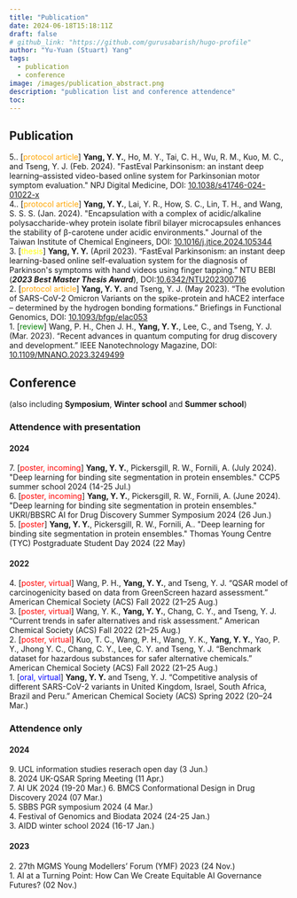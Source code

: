 ```yaml
---
title: "Publication"
date: 2024-06-18T15:18:11Z
draft: false
# github_link: "https://github.com/gurusabarish/hugo-profile"
author: "Yu-Yuan (Stuart) Yang"
tags:
  - publication
  - conference
image: /images/publication_abstract.png
description: "publication list and conference attendence"
toc: 
---
```

<style>
r { color: Red }
o { color: Orange }
y { color: yellow }
bb { color: Blue }
gg { color: Green }
</style>

## Publication
5.\. [<o>protocol article</o>] **Yang, Y. Y.**, Ho, M. Y., Tai, C. H., Wu, R. M., Kuo, M. C., and Tseng, Y. J. (Feb. 2024). "FastEval Parkinsonism: an instant deep learning–assisted video-based online system for Parkinsonian motor symptom evaluation." NPJ Digital Medicine, DOI: [10.1038/s41746-024-01022-x](https://doi.org/10.1038/s41746-024-01022-x)  
4.\. [<o>protocol article</o>] **Yang, Y. Y.**, Lai, Y. R., How, S. C., Lin, T. H., and Wang, S. S. S. (Jan. 2024). "Encapsulation with a complex of acidic/alkaline polysaccharide-whey protein isolate fibril bilayer microcapsules enhances the stability of β-carotene under acidic environments." Journal of the Taiwan Institute of Chemical Engineers, DOI: [10.1016/j.jtice.2024.105344](https://doi.org/10.1016/j.jtice.2024.105344)   
3\. [<y>thesis</y>] **Yang, Y. Y.** (April 2023). “FastEval Parkinsonism: an instant deep learning-based online self-evaluation system for the diagnosis of Parkinson's symptoms with hand videos using finger tapping.” NTU BEBI (***2023 Best Master Thesis Award***), DOI:[10.6342/NTU202300716](https://doi.org/10.6342/NTU202300716)  
2\. [<o>protocol article</o>] **Yang, Y. Y.** and Tseng, Y. J. (May 2023). “The evolution of SARS-CoV-2 Omicron Variants on the spike-protein and hACE2 interface – determined by the hydrogen bonding formations.” Briefings in Functional Genomics, DOI: [10.1093/bfgp/elac053](https://doi.org/10.1093/bfgp/elac053)  
1\. [<gg>review</gg>] Wang, P. H., Chen J. H., **Yang, Y. Y.**, Lee, C., and Tseng, Y. J. (Mar. 2023). “Recent advances in quantum computing for drug discovery and development.” IEEE Nanotechnology Magazine, DOI: [10.1109/MNANO.2023.3249499](https://doi.org/10.1109/MNANO.2023.3249499)

## Conference
(also including **Symposium**, **Winter school** and **Summer school**)
### Attendence with presentation
#### 2024
7\. [<r>poster, incoming</r>] **Yang, Y. Y.**, Pickersgill, R. W., Fornili, A. (July 2024). "Deep learning for binding site segmentation in protein ensembles." CCP5 summer school 2024 (14-25 Jul.)  
6\. [<r>poster, incoming</r>] **Yang, Y. Y.**, Pickersgill, R. W., Fornili, A. (June 2024). "Deep learning for binding site segmentation in protein ensembles." UKRI/BBSRC AI for Drug Discovery Summer Symposium 2024 (26 Jun.)    
5\. [<r>poster</r>] **Yang, Y. Y.**, Pickersgill, R. W., Fornili, A.. "Deep learning for binding site segmentation in protein ensembles." Thomas Young Centre (TYC) Postgraduate Student Day 2024 (22 May)   
#### 2022 
4\. [<r>poster, virtual</r>] Wang, P. H., **Yang, Y. Y.**, and Tseng, Y. J. “QSAR model of carcinogenicity based on data from GreenScreen hazard assessment.” American Chemical Society (ACS) Fall 2022 (21–25 Aug.)  
3\. [<r>poster, virtual</r>] Wang, Y. K., **Yang, Y. Y.**, Chang, C. Y., and Tseng, Y. J. “Current trends in safer alternatives and risk assessment.” American Chemical Society (ACS) Fall 2022  (21–25 Aug.)  
2\. [<r>poster, virtual</r>] Kuo, T. C., Wang, P. H., Wang, Y. K., **Yang, Y. Y.**, Yao, P. Y., Jhong Y. C., Chang, C. Y., Lee, C. Y. and Tseng, Y. J. “Benchmark dataset for hazardous substances for safer alternative chemicals.” American Chemical Society (ACS) Fall 2022 (21–25 Aug.)   
1\. [<bb>oral, virtual</bb>] **Yang, Y. Y.** and Tseng, Y. J. “Competitive analysis of different SARS-CoV-2 variants in United Kingdom, Israel, South Africa, Brazil and Peru.” American Chemical Society (ACS) Spring 2022 (20–24 Mar.)   

### Attendence only
#### 2024
9\. UCL information studies reserach open day (3 Jun.)  
8\. 2024 UK-QSAR Spring Meeting (11 Apr.)  
7\. AI UK 2024 (19-20 Mar.) 
6\. BMCS Conformational Design in Drug Discovery 2024 (07 Mar.)  
5\. SBBS PGR symposium 2024 (4 Mar.)  
4\. Festival of Genomics and Biodata 2024 (24-25 Jan.)   
3\. AIDD winter school 2024 (16-17 Jan.)  
#### 2023
2\. 27th MGMS Young Modellers’ Forum (YMF) 2023 (24 Nov.)    
1\. AI at a Turning Point: How Can We Create Equitable AI Governance Futures? (02 Nov.)  
